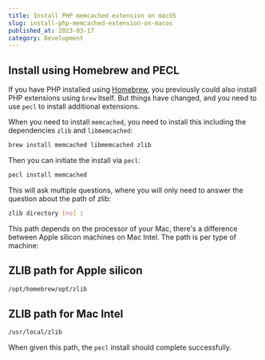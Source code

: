 ```yaml
---
title: Install PHP memcached extension on macOS
slug: install-php-memcached-extension-on-macos
published_at: 2023-03-17
category: Development
---
```


## Install using Homebrew and PECL

If you have PHP installed using [Homebrew](https://brew.sh), you previously could also install PHP extensions using `brew` itself. But things have changed, and you need to use `pecl` to install additional extensions.

When you need to install `memcached`, you need to install this including the dependencies `zlib` and `libmemcached`:

```bash
brew install memcached libmemcached zlib
```

Then you can initiate the install via `pecl`:

```bash
pecl install memcached
```

This will ask multiple questions, where you will only need to answer the question about the path of zlib:

```bash
zlib directory [no] :
```

This path depends on the processor of your Mac, there's a difference between Apple silicon machines on Mac Intel. The path is per type of machine:

## ZLIB path for Apple silicon

```bash
/opt/homebrew/opt/zlib
```

## ZLIB path for Mac Intel

```bash
/usr/local/zlib
```

When given this path, the `pecl` install should complete successfully.
